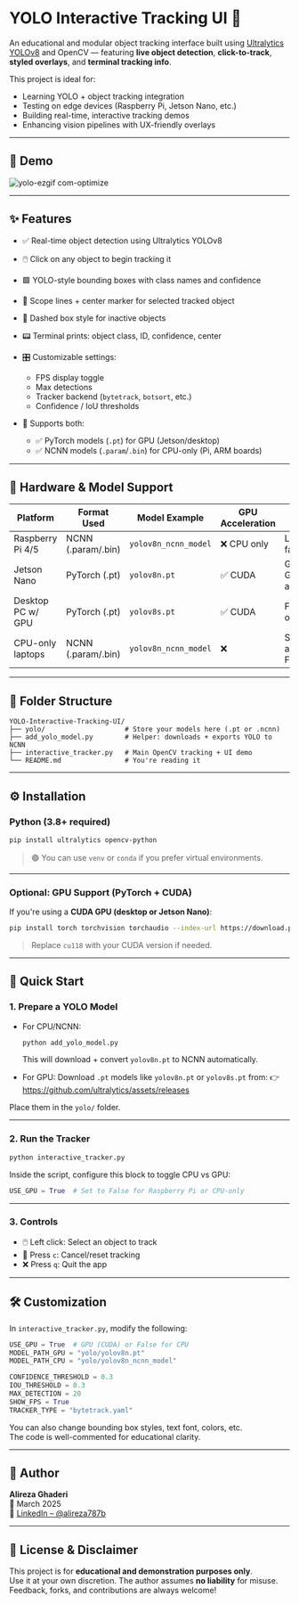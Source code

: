# YOLO Interactive Tracking UI 🎯

An educational and modular object tracking interface built using [Ultralytics YOLOv8](https://github.com/ultralytics/ultralytics) and OpenCV — featuring **live object detection**, **click-to-track**, **styled overlays**, and **terminal tracking info**.

This project is ideal for:

- Learning YOLO + object tracking integration
- Testing on edge devices (Raspberry Pi, Jetson Nano, etc.)
- Building real-time, interactive tracking demos
- Enhancing vision pipelines with UX-friendly overlays

---

## 📸 Demo

![yolo-ezgif com-optimize](https://github.com/user-attachments/assets/179f62e1-97ba-4345-b7cd-a6aa80681996)

---

## ✨ Features

- ✅ Real-time object detection using Ultralytics YOLOv8
- 🖱️ Click on any object to begin tracking it
- 🟩 YOLO-style bounding boxes with class names and confidence
- 🔭 Scope lines + center marker for selected tracked object
- 🔁 Dashed box style for inactive objects
- 📟 Terminal prints: object class, ID, confidence, center
- 🎛 Customizable settings:
  - FPS display toggle
  - Max detections
  - Tracker backend (`bytetrack`, `botsort`, etc.)
  - Confidence / IoU thresholds

- 🧠 Supports both:
  - ✅ PyTorch models (`.pt`) for GPU (Jetson/desktop)
  - ✅ NCNN models (`.param`/`.bin`) for CPU-only (Pi, ARM boards)

---

## 🧠 Hardware & Model Support

| Platform           | Format Used       | Model Example          | GPU Acceleration | Notes                         |
|--------------------|-------------------|------------------------|------------------|-------------------------------|
| Raspberry Pi 4/5   | NCNN (.param/.bin)| `yolov8n_ncnn_model`   | ❌ CPU only       | Lightweight, fast enough      |
| Jetson Nano        | PyTorch (.pt)     | `yolov8n.pt`           | ✅ CUDA           | Great for GPU acceleration    |
| Desktop PC w/ GPU  | PyTorch (.pt)     | `yolov8s.pt`           | ✅ CUDA           | Fastest option                |
| CPU-only laptops   | NCNN (.param/.bin)| `yolov8n_ncnn_model`   | ❌               | Still usable at ~10–15 FPS    |

---

## 📁 Folder Structure

```
YOLO-Interactive-Tracking-UI/
├── yolo/                    # Store your models here (.pt or .ncnn)
├── add_yolo_model.py        # Helper: downloads + exports YOLO to NCNN
├── interactive_tracker.py   # Main OpenCV tracking + UI demo
└── README.md                # You're reading it
```

---

## ⚙️ Installation

### Python (3.8+ required)

```bash
pip install ultralytics opencv-python
```

> 🟢 You can use `venv` or `conda` if you prefer virtual environments.

---

### Optional: GPU Support (PyTorch + CUDA)

If you're using a **CUDA GPU (desktop or Jetson Nano)**:

```bash
pip install torch torchvision torchaudio --index-url https://download.pytorch.org/whl/cu118
```

> Replace `cu118` with your CUDA version if needed.

---

## 🚀 Quick Start

### 1. Prepare a YOLO Model

- For CPU/NCNN:
  ```bash
  python add_yolo_model.py
  ```
  This will download + convert `yolov8n.pt` to NCNN automatically.

- For GPU:
  Download `.pt` models like `yolov8n.pt` or `yolov8s.pt` from:
  👉 https://github.com/ultralytics/assets/releases

Place them in the `yolo/` folder.

---

### 2. Run the Tracker

```bash
python interactive_tracker.py
```

Inside the script, configure this block to toggle CPU vs GPU:

```python
USE_GPU = True  # Set to False for Raspberry Pi or CPU-only
```

---

### 3. Controls

- 🖱️ Left click: Select an object to track
- 🔄 Press `c`: Cancel/reset tracking
- ❌ Press `q`: Quit the app

---

## 🛠 Customization

In `interactive_tracker.py`, modify the following:

```python
USE_GPU = True  # GPU (CUDA) or False for CPU
MODEL_PATH_GPU = "yolo/yolov8n.pt"
MODEL_PATH_CPU = "yolo/yolov8n_ncnn_model"

CONFIDENCE_THRESHOLD = 0.3
IOU_THRESHOLD = 0.3
MAX_DETECTION = 20
SHOW_FPS = True
TRACKER_TYPE = "bytetrack.yaml"
```

You can also change bounding box styles, text font, colors, etc.  
The code is well-commented for educational clarity.

---

## 👤 Author

**Alireza Ghaderi**  
📅 March 2025  
🔗 [LinkedIn – @alireza787b](https://www.linkedin.com/in/alireza787b)

---

## 📜 License & Disclaimer

This project is for **educational and demonstration purposes only**.  
Use it at your own discretion. The author assumes **no liability** for misuse.  
Feedback, forks, and contributions are always welcome!

